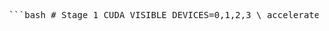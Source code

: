 <pre> ```bash # Stage 1 CUDA_VISIBLE_DEVICES=0,1,2,3 \ accelerate launch --config_file accelerate_configs/deepspeed_zero3.yaml --num_processes 8 \ experiments/train_first_stage.py # Stage 2 CUDA_VISIBLE_DEVICES=0,1,2,3 \ accelerate launch --config_file accelerate_configs/deepspeed_zero3.yaml --num_processes 8 \ experiments/train_second_stage.py ``` </pre>
